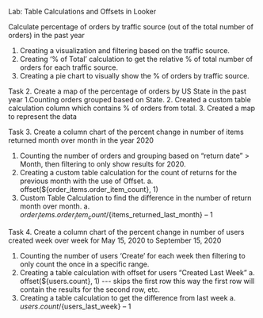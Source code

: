 Lab: Table Calculations and Offsets in Looker

Calculate percentage of orders by traffic source (out of the total number of orders) in the past year
1.	Creating a visualization and filtering based on the traffic source. 
2.	Creating ‘% of Total’ calculation to get the relative % of total number of orders for each traffic source. 
3.	Creating a pie chart to visually show the % of orders by traffic source. 

Task 2. Create a map of the percentage of orders by US State in the past year
1.Counting orders grouped based on State. 
2. Created a custom table calculation column which contains % of orders from total. 
3. Created a map to represent the data 


Task 3. Create a column chart of the percent change in number of items returned month over month in the year 2020
1.	Counting the number of orders and grouping based on “return date” > Month, then filtering to only show results for 2020. 
2.	Creating a custom table calculation for the count of returns for the previous month with the use of Offset. 
a.	offset(${order_items.order_item_count}, 1)
3.	Custom Table Calculation to find the difference in the number of return month over month. 
a.	${order_items.order_item_count}/${items_returned_last_month} – 1


Task 4. Create a column chart of the percent change in number of users created week over week for May 15, 2020 to September 15, 2020
1.	Counting the number of users ‘Create’ for each week then filtering to only count the once in a specific range. 
2.	Creating a table calculation with offset for users “Created Last Week”
a.	offset(${users.count}, 1) --- skips the first row this way the first row will contain the results for the second row, etc. 
3.	Creating a table calculation to get the difference from last week 
a.	${users.count}/${users_last_week} – 1
